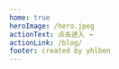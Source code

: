 ```yaml
---
home: true
heroImage: /hero.jpeg
actionText: 点击进入 →
actionLink: /blog/
footer: created by yhlben
---
```


